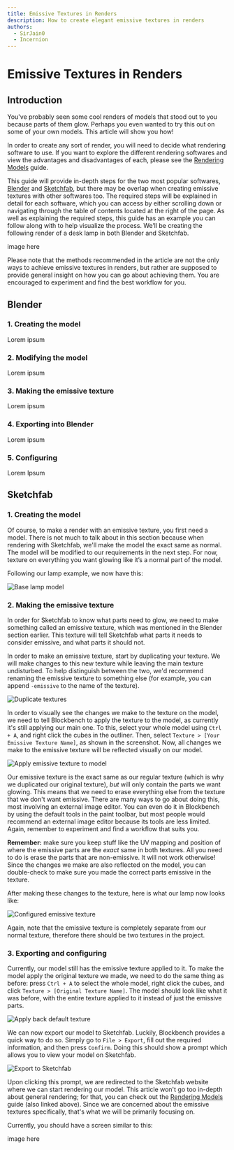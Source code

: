 ```yaml
---
title: Emissive Textures in Renders
description: How to create elegant emissive textures in renders
authors:
  - SirJain0
  - Incernion
---
```


# Emissive Textures in Renders

## Introduction

You've probably seen some cool renders of models that stood out to you because parts of them glow. Perhaps you even wanted to try this out on some of your own models. This article will show you how!

In order to create any sort of render, you will need to decide what rendering software to use. If you want to explore the different rendering softwares and view the advantages and disadvantages of each, please see the [Rendering Models](https://www.blockbench.net/wiki/guides/model-rendering) guide. 

This guide will provide in-depth steps for the two most popular softwares, [Blender](https://www.blender.org/) and [Sketchfab](https://sketchfab.com/), but there may be overlap when creating emissive textures with other softwares too. The required steps will be explained in detail for each software, which you can access by either scrolling down or navigating through the table of contents located at the right of the page. As well as explaining the required steps, this guide has an example you can follow along with to help visualize the process. We’ll be creating the following render of a desk lamp in both Blender and Sketchfab.

image here

Please note that the methods recommended in the article are not the only ways to achieve emissive textures in renders, but rather are supposed to provide general insight on how you can go about achieving them. You are encouraged to experiment and find the best workflow for you.

## Blender

### 1. Creating the model

Lorem ipsum

### 2. Modifying the model 

Lorem ipsum

### 3. Making the emissive texture

Lorem ipsum

### 4. Exporting into Blender

Lorem ipsum

### 5. Configuring

Lorem Ipsum

## Sketchfab

### 1. Creating the model

Of course, to make a render with an emissive texture, you first need a model. There is not much to talk about in this section because when rendering with Sketchfab, we'll make the model the exact same as normal. The model will be modified to our requirements in the next step. For now, texture on everything you want glowing like it’s a normal part of the model.

Following our lamp example, we now have this:

![Base lamp model](/images/wiki/guides/emissive-textures-renders/sketchfab-base-model.png)

### 2. Making the emissive texture

In order for Sketchfab to know what parts need to glow, we need to make something called an emissive texture, which was mentioned in the Blender section earlier. This texture will tell Sketchfab what parts it needs to consider emissive, and what parts it should not.

In order to make an emissive texture, start by duplicating your texture. We will make changes to this new texture while leaving the main texture undisturbed. To help distinguish between the two, we'd recommend renaming the emissive texture to something else (for example, you can append `-emissive` to the name of the texture).

![Duplicate textures](/images/wiki/guides/emissive-textures-renders/sketchfab-duplicate-texture.png)

In order to visually see the changes we make to the texture on the model, we need to tell Blockbench to apply the texture to the model, as currently it's still applying our main one. To this, select your whole model using `Ctrl + A`, and right click the cubes in the outliner. Then, select `Texture > [Your Emissive Texture Name]`, as shown in the screenshot. Now, all changes we make to the emissive texture will be reflected visually on our model.

![Apply emissive texture to model](/images/wiki/guides/emissive-textures-renders/sketchfab-apply-emissive-texture.png)

Our emissive texture is the exact same as our regular texture (which is why we duplicated our original texture), *but* will only contain the parts we want glowing. This means that we need to erase everything else from the texture that we don't want emissive. There are many ways to go about doing this, most involving an external image editor. You can even do it in Blockbench by using the default tools in the paint toolbar, but most people would recommend an external image editor because its tools are less limited. Again, remember to experiment and find a workflow that suits you. 

**Remember:** make sure you keep stuff like the UV mapping and position of where the emissive parts are the *exact* same in both textures. All you need to do is erase the parts that are non-emissive. It will not work otherwise! Since the changes we make are also reflected on the model, you can double-check to make sure you made the correct parts emissive in the texture.

After making these changes to the texture, here is what our lamp now looks like:

![Configured emissive texture](/images/wiki/guides/emissive-textures-renders/sketchfab-configured-emissive.png)

Again, note that the emissive texture is completely separate from our normal texture, therefore there should be two textures in the project.

### 3. Exporting and configuring

Currently, our model still has the emissive texture applied to it. To make the model apply the original texture we made, we need to do the same thing as before: press `Ctrl + A` to select the whole model, right click the cubes, and click `Texture > [Original Texture Name]`. The model should look like what it was before, with the entire texture applied to it instead of just the emissive parts.

![Apply back default texture](/images/wiki/guides/emissive-textures-renders/sketchfab-apply-default.png)

We can now export our model to Sketchfab. Luckily, Blockbench provides a quick way to do so. Simply go to `File > Export`, fill out the required information, and then press `Confirm`. Doing this should show a prompt which allows you to view your model on Sketchfab.

![Export to Sketchfab](/images/wiki/guides/emissive-textures-renders/sketchfab-export.png)

Upon clicking this prompt, we are redirected to the Sketchfab website where we can start rendering our model. This article won't go too in-depth about general rendering; for that, you can check out the [Rendering Models](https://www.blockbench.net/wiki/guides/model-rendering) guide (also linked above). Since we are concerned about the emissive textures specifically, that's what we will be primarily focusing on.

Currently, you should have a screen similar to this:

image here

<!-- Next step: Add some missing images -->